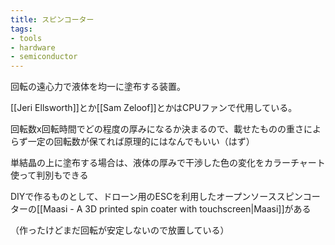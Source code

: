 ```yaml
---
title: スピンコーター
tags:
- tools
- hardware
- semiconductor
---
```


回転の遠心力で液体を均一に塗布する装置。

[[Jeri Ellsworth]]とか[[Sam Zeloof]]とかはCPUファンで代用している。

回転数x回転時間でどの程度の厚みになるか決まるので、載せたものの重さによらず一定の回転数が保てれば原理的にはなんでもいい（はず）

単結晶の上に塗布する場合は、液体の厚みで干渉した色の変化をカラーチャート使って判別もできる

DIYで作るものとして、ドローン用のESCを利用したオープンソーススピンコーターの[[Maasi - A 3D printed spin coater with touchscreen|Maasi]]がある

（作ったけどまだ回転が安定しないので放置している）
